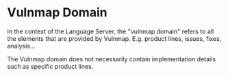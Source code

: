 # Vulnmap Domain

In the context of the Language Server, the "vulnmap domain" refers to all the elements that are provided by Vulnmap. E.g. 
product lines, issues, fixes, analysis...

The Vulnmap domain does not necessarily contain implementation details such as specific product lines.

